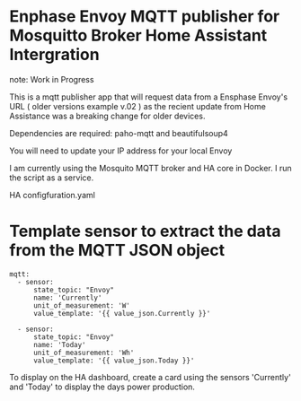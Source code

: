 # Enphase Envoy MQTT publisher for Mosquitto Broker Home Assistant Intergration
note: Work in Progress 

This is a mqtt publisher app that will request data from a Ensphase Envoy's URL ( older versions example v.02 ) as the recient update from Home Assistance was a breaking change for older devices. 

Dependencies are required:  paho-mqtt and beautifulsoup4

You will need to update your IP address for your local Envoy 

I am currently using the Mosquito MQTT broker and HA core in Docker. I run the script as a service.


HA configfuration.yaml
# Template sensor to extract the data from the MQTT JSON object
```
mqtt:
  - sensor:
      state_topic: "Envoy"
      name: 'Currently'
      unit_of_measurement: 'W'
      value_template: '{{ value_json.Currently }}'

  - sensor:
      state_topic: "Envoy"
      name: 'Today'
      unit_of_measurement: 'Wh'
      value_template: '{{ value_json.Today }}'
```

To display on the HA dashboard, create a card using the sensors 'Currently' and 'Today' to display the days power production. 


